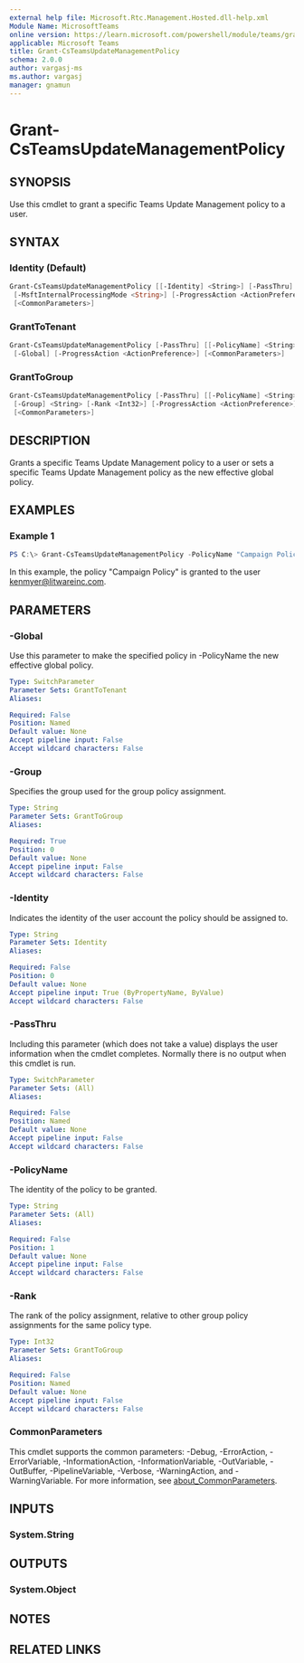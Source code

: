 ```yaml
---
external help file: Microsoft.Rtc.Management.Hosted.dll-help.xml
Module Name: MicrosoftTeams
online version: https://learn.microsoft.com/powershell/module/teams/grant-csteamsupdatemanagementpolicy
applicable: Microsoft Teams
title: Grant-CsTeamsUpdateManagementPolicy
schema: 2.0.0
author: vargasj-ms
ms.author: vargasj
manager: gnamun
---
```


# Grant-CsTeamsUpdateManagementPolicy

## SYNOPSIS
Use this cmdlet to grant a specific Teams Update Management policy to a user.

## SYNTAX

### Identity (Default)
```powershell
Grant-CsTeamsUpdateManagementPolicy [[-Identity] <String>] [-PassThru] [[-PolicyName] <String>]
 [-MsftInternalProcessingMode <String>] [-ProgressAction <ActionPreference>]
 [<CommonParameters>]
```

### GrantToTenant
```powershell
Grant-CsTeamsUpdateManagementPolicy [-PassThru] [[-PolicyName] <String>] [-MsftInternalProcessingMode <String>]
 [-Global] [-ProgressAction <ActionPreference>] [<CommonParameters>]
```

### GrantToGroup
```powershell
Grant-CsTeamsUpdateManagementPolicy [-PassThru] [[-PolicyName] <String>] [-MsftInternalProcessingMode <String>]
 [-Group] <String> [-Rank <Int32>] [-ProgressAction <ActionPreference>]
 [<CommonParameters>]
```

## DESCRIPTION
Grants a specific Teams Update Management policy to a user or sets a specific Teams Update Management policy as the new effective global policy.

## EXAMPLES

### Example 1
```powershell
PS C:\> Grant-CsTeamsUpdateManagementPolicy -PolicyName "Campaign Policy" -Identity kenmyer@litwareinc.com
```

In this example, the policy "Campaign Policy" is granted to the user kenmyer@litwareinc.com.

## PARAMETERS

### -Global
Use this parameter to make the specified policy in -PolicyName the new effective global policy.

```yaml
Type: SwitchParameter
Parameter Sets: GrantToTenant
Aliases:

Required: False
Position: Named
Default value: None
Accept pipeline input: False
Accept wildcard characters: False
```

### -Group
Specifies the group used for the group policy assignment.

```yaml
Type: String
Parameter Sets: GrantToGroup
Aliases:

Required: True
Position: 0
Default value: None
Accept pipeline input: False
Accept wildcard characters: False
```

### -Identity
Indicates the identity of the user account the policy should be assigned to. 

```yaml
Type: String
Parameter Sets: Identity
Aliases:

Required: False
Position: 0
Default value: None
Accept pipeline input: True (ByPropertyName, ByValue)
Accept wildcard characters: False
```

### -PassThru
Including this parameter (which does not take a value) displays the user information when the cmdlet completes. Normally there is no output when this cmdlet is run.

```yaml
Type: SwitchParameter
Parameter Sets: (All)
Aliases:

Required: False
Position: Named
Default value: None
Accept pipeline input: False
Accept wildcard characters: False
```

### -PolicyName
The identity of the policy to be granted.

```yaml
Type: String
Parameter Sets: (All)
Aliases:

Required: False
Position: 1
Default value: None
Accept pipeline input: False
Accept wildcard characters: False
```

### -Rank
The rank of the policy assignment, relative to other group policy assignments for the same policy type.

```yaml
Type: Int32
Parameter Sets: GrantToGroup
Aliases:

Required: False
Position: Named
Default value: None
Accept pipeline input: False
Accept wildcard characters: False
```

### CommonParameters
This cmdlet supports the common parameters: -Debug, -ErrorAction, -ErrorVariable, -InformationAction, -InformationVariable, -OutVariable, -OutBuffer, -PipelineVariable, -Verbose, -WarningAction, and -WarningVariable. For more information, see [about_CommonParameters](http://go.microsoft.com/fwlink/?LinkID=113216).

## INPUTS

### System.String

## OUTPUTS

### System.Object
## NOTES

## RELATED LINKS
